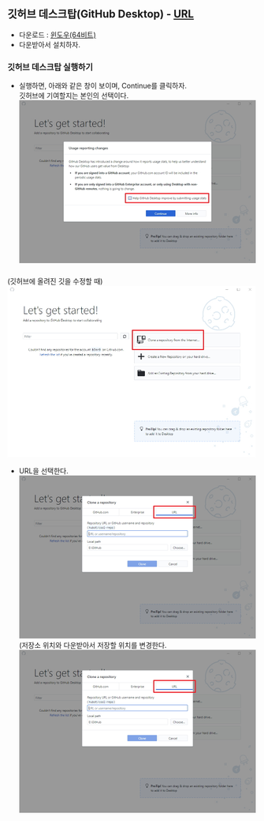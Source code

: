 ## 깃허브 데스크탑(GitHub Desktop) - [URL](https://desktop.github.com/)
- 다운로드 : [윈도우(64비트)](https://desktop.githubusercontent.com/releases/1.6.2-f9fea0e6/GitHubDesktopSetup.exe)
- 다운받아서 설치하자.
### 깃허브 데스크탑 실행하기
- 실행하면, 아래와 같은 창이 보이며, Continue를 클릭하자.  
  깃허브에 기여할지는 본인의 선택이다.  
![img/github_desktop_01-3.jpg](img/github_desktop_01-3.jpg)  
###  
  (깃허브에 올려진 깃을 수정할 때)  
![img/github_desktop_02-2.jpg](img/github_desktop_02-2.jpg)  
- URL을 선택한다.  
![img/github_desktop_03-4.jpg](img/github_desktop_03-4.jpg)  
  (저장소 위치와 다운받아서 저장할 위치를 변경한다.  
![img/github_desktop_03-4.jpg](img/github_desktop_03-4.jpg)  
